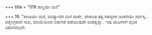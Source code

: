 +++
title = "019 ಶಾನ್ತಿಯೇ ಮನೆ"

+++
19. "ಶಾಂತಿಯೇ ಮನೆ, ಶಿವಧ್ಯಾನವೇ ಮನೆ ವಾರ್ತೆ, ವೇದಾಂತ ತತ್ವ ರಹಸ್ಯಗಳ ಚಿಂತನೆಯೇ ಸರ್ವಸ್ವ.. ಆತ್ಮನಿಗ್ರಹವೇ ಸುಖ, ಮಾಯೆಯಿಂದ ಬಿಡುಗಡೆ ಪಡೆಯುವುದೇ ಮಹತ್ವದ್ದು . ಇವು ಋಷಿಗಳಿಗೆ ವೈದಿಕ ವಿಧಾನವಲ್ಲವೇ.